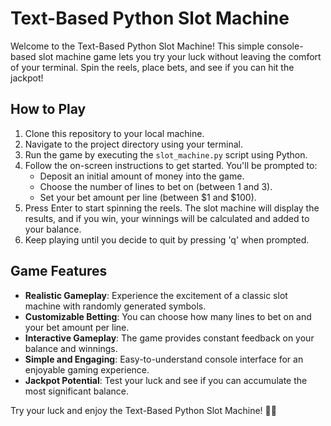 # Text-Based Python Slot Machine

Welcome to the Text-Based Python Slot Machine! This simple console-based slot machine game lets you try your luck without leaving the comfort of your terminal. Spin the reels, place bets, and see if you can hit the jackpot!

## How to Play

1. Clone this repository to your local machine.
2. Navigate to the project directory using your terminal.
3. Run the game by executing the `slot_machine.py` script using Python.
4. Follow the on-screen instructions to get started. You'll be prompted to:
   - Deposit an initial amount of money into the game.
   - Choose the number of lines to bet on (between 1 and 3).
   - Set your bet amount per line (between $1 and $100).
5. Press Enter to start spinning the reels. The slot machine will display the results, and if you win, your winnings will be calculated and added to your balance.
6. Keep playing until you decide to quit by pressing 'q' when prompted.

## Game Features

- **Realistic Gameplay**: Experience the excitement of a classic slot machine with randomly generated symbols.
- **Customizable Betting**: You can choose how many lines to bet on and your bet amount per line.
- **Interactive Gameplay**: The game provides constant feedback on your balance and winnings.
- **Simple and Engaging**: Easy-to-understand console interface for an enjoyable gaming experience.
- **Jackpot Potential**: Test your luck and see if you can accumulate the most significant balance.

Try your luck and enjoy the Text-Based Python Slot Machine! 🎰🍀